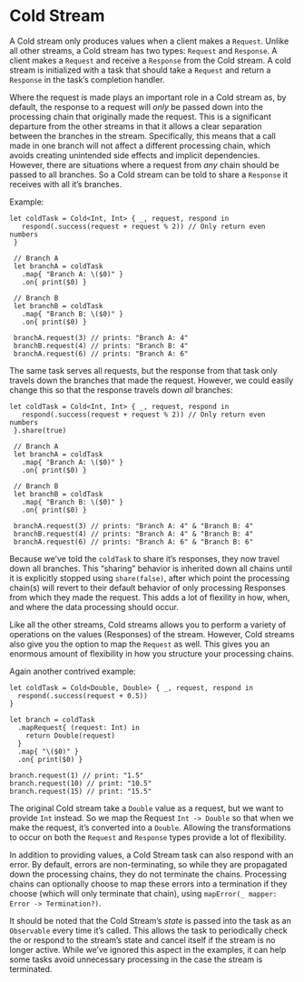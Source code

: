# Cold Stream

A Cold stream only produces values when a client makes a `Request`.  Unlike all other streams, a Cold stream has two types: `Request` and `Response`. A client makes a `Request` and receive a `Response` from the Cold stream. A cold stream is initialized with a task that should take a `Request` and return a `Response` in the task’s completion handler.

Where the request is made plays an important role in a Cold stream as, by default, the response to a request will _only_ be passed down into the processing chain that originally made the request.  This is a significant departure from the other streams in that it allows a clear separation between the branches in the stream.  Specifically, this means that a call made in one branch will not affect a different processing chain, which avoids creating unintended side effects and implicit dependencies.  However, there are situations where a request from _any_ chain should be passed to all branches.  So a Cold stream can be told to share a `Response` it receives with all it’s branches.

Example:

	let coldTask = Cold<Int, Int> { _, request, respond in
	   respond(.success(request + request % 2)) // Only return even numbers
	 }
	 
	 // Branch A
	 let branchA = coldTask
	   .map{ "Branch A: \($0)" }
	   .on{ print($0) }
	 
	 // Branch B
	 let branchB = coldTask
	   .map{ "Branch B: \($0)" }
	   .on{ print($0) }
	 
	 branchA.request(3) // prints: "Branch A: 4"
	 branchB.request(4) // prints: "Branch B: 4"
	 branchA.request(6) // prints: "Branch A: 6"

The same task serves all requests, but the response from that task only travels down the branches that made the request.  However, we could easily change this so that the response travels down _all_ branches:

	let coldTask = Cold<Int, Int> { _, request, respond in
	   respond(.success(request + request % 2)) // Only return even numbers
	 }.share(true)
	 
	 // Branch A
	 let branchA = coldTask
	   .map{ "Branch A: \($0)" }
	   .on{ print($0) }
	 
	 // Branch B
	 let branchB = coldTask
	   .map{ "Branch B: \($0)" }
	   .on{ print($0) }
	 
	 branchA.request(3) // prints: "Branch A: 4" & "Branch B: 4"
	 branchB.request(4) // prints: "Branch A: 4" & "Branch B: 4"
	 branchA.request(6) // prints: "Branch A: 6" & "Branch B: 6"

Because we’ve told the `coldTask` to share it’s responses, they now travel down all branches.  This “sharing” behavior is inherited down all chains until it is explicitly stopped using `share(false)`, after which point the processing chain(s) will revert to their default behavior of only processing Responses from which they made the request.  This adds a lot of flexility in how, when, and where the data processing should occur.

Like all the other streams, Cold streams allows you to perform a variety of operations on the values (Responses) of the stream.  However, Cold streams also give you the option to map the `Request` as well.  This gives you an enormous amount of flexibility in how you structure your processing chains.

Again another contrived example:

	let coldTask = Cold<Double, Double> { _, request, respond in
	  respond(.success(request + 0.5))
	}
	    
	let branch = coldTask
	  .mapRequest{ (request: Int) in
	    return Double(request)
	  }
	  .map{ "\($0)" }
	  .on{ print($0) }
	 
	branch.request(1) // print: "1.5"
	branch.request(10) // print: "10.5"
	branch.request(15) // print: "15.5" 


The original Cold stream take a `Double` value as a request, but we want to provide `Int` instead.  So we map the Request `Int -> Double` so that when we make the request, it’s converted into a `Double`.  Allowing the transformations to occur on both the `Request` and `Response` types provide a lot of flexibility.

In addition to providing values, a Cold Stream task can also respond with an error.  By default, errors are non-terminating, so while they are propagated down the processing chains, they do not terminate the chains.  Processing chains can optionally choose to map these errors into a termination if they choose (which will only terminate that chain), using `mapError(_ mapper: Error -> Termination?)`.  

It should be noted that the Cold Stream’s _state_ is passed into the task as an `Observable` every time it’s called.  This allows the task to periodically check the or respond to the stream’s state and cancel itself if the stream is no longer active.  While we’ve ignored this aspect in the examples, it can help some tasks avoid unnecessary processing in the case the stream is terminated.
